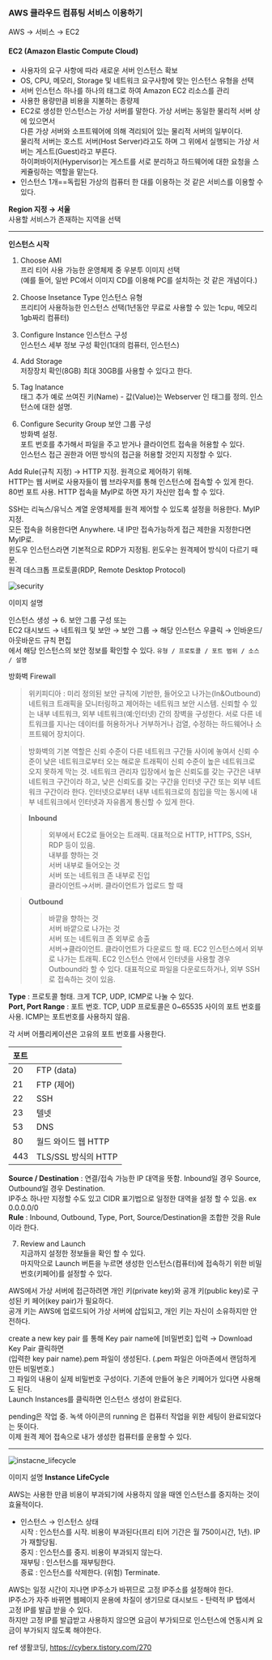 ### AWS 클라우드 컴퓨팅 서비스 이용하기

AWS → 서비스 → EC2

#### EC2 (Amazon Elastic Compute Cloud)
- 사용자의 요구 사항에 따라 새로운 서버 인스턴스 확보<br>
- OS, CPU, 메모리, Storage 및 네트워크 요구사항에 맞는 인스턴스 유형을 선택<br>
- 서버 인스턴스 하나를 하나의 태그로 하여 Amazon EC2 리소스를 관리<br>
- 사용한 용량만큼 비용을 지불하는 종량제<br>
- EC2로 생성한 인스턴스는 가상 서버를 말한다. 가상 서버는 동일한 물리적 서버 상에 있으면서<br>
다른 가상 서버와 소프트웨어에 의해 격리되어 있는 물리적 서버의 일부이다.<br>
물리적 서버는 호스트 서버(Host Server)라고도 하며 그 위에서 실행되는 가상 서버는 게스트(Guest)라고 부른다.<br>
하이퍼바이저(Hypervisor)는 게스트를 서로 분리하고 하드웨어에 대한 요청을 스케쥴링하는 역할을 맡는다.
- 인스턴스 1개==독립된 가상의 컴퓨터 한 대를 이용하는 것 같은 서비스를 이용할 수 있다.

**Region 지정 → 서울**<br>
사용할 서비스가 존재하는 지역을 선택

---

__인스턴스 시작__
1. Choose AMI<br>
프리 티어 사용 가능한 운영체제 중 우분투 이미지 선택<br>
(예를 들어, 일반 PC에서 이미지 CD를 이용해 PC를 설치하는 것 같은 개념이다.)

2. Choose Insetance Type 인스턴스 유형<br>
프리티어 사용하능한 인스턴스 선택(1년동안 무료로 사용할 수 있는 1cpu, 메모리 1gb짜리 컴퓨터)

3. Configure Instance 인스턴스 구성<br>
인스턴스 세부 정보 구성 확인(1대의 컴퓨터, 인스턴스)

4. Add Storage<br>
저장장치 확인(8GB) 최대 30GB를 사용할 수 있다고 한다.

5. Tag Inatance<br>
태그 추가 예로 쓰여진 키(Name) - 값(Value)는 Webserver 인 태그를 정의. 인스턴스에 대한 설명.

6. Configure Security Group 보안 그룹 구성<br>
방화벽 설정.<br>
포트 번호를 추가해서 파일을 주고 받거나 클라이언트 접속을 허용할 수 있다.<br>
인스턴스 접근 권한과 어떤 방식의 접근을 허용할 것인지 지정할 수 있다.

  Add Rule(규칙 지정) → HTTP 지정. 원격으로 제어하기 위해.<br>
  HTTP는 웹 서버로 사용자들이 웹 브라우저를 통해 인스턴스에 접속할 수 있게 한다.<br>
  80번 포트 사용. HTTP 접속을 MyIP로 하면 자기 자신만 접속 할 수 있다.

  SSH는 리눅스/유닉스 계열 운영체제를 원격 제어할 수 있도록 설정을 허용한다. MyIP 지정.<br>
  모든 접속을 허용한다면 Anywhere. 내 IP만 접속가능하게 접근 제한을 지정한다면 MyIP로.<br>
  윈도우 인스턴스라면 기본적으로 RDP가 지정됨. 윈도우는 원격제어 방식이 다르기 때문.<br>
  원격 데스크톱 프로토콜(RDP, Remote Desktop Protocol)

![security](https://user-images.githubusercontent.com/44256670/70617999-206c7c80-1c55-11ea-8991-023b6192a268.png)

이미지 설명

인스턴스 생성 → 6. 보안 그룹 구성 또는<br>
EC2 대시보드 → 네트워크 및 보안 → 보안 그룹 → 해당 인스턴스 우클릭 → 인바운드/아웃바운드 규칙 편집<br>
에서 해당 인스턴스의 보안 정보를 확인할 수 있다. `유형 / 프로토콜 / 포트 범위 / 소스 / 설명`

방화벽 Firewall
> 위키피디아 : 미리 정의된 보안 규칙에 기반한, 들어오고 나가는(In&Outbound) 네트워크 트래픽을 모니터링하고
제어하는 네트워크 보안 시스템. 신뢰할 수 있는 내부 네트워크, 외부 네트워크(예:인터넷) 간의 장벽을 구성한다.
서로 다른 네트워크를 지나는 데이터를 허용하거나 거부하거나 검열, 수정하는 하드웨어나 소프트웨어 장치이다.

> 방화벽의 기본 역할은 신뢰 수준이 다른 네트워크 구간들 사이에 놓여서 신뢰 수준이 낮은 네트워크로부터 오는
해로운 트래픽이 신뢰 수준이 높은 네트워크로 오지 못하게 막는 것. 네트워크 관리자 입장에서 높은 신뢰도를 갖는 구간은
내부 네트워크 구간이라 하고, 낮은 신뢰도를 갖는 구간을 인터넷 구간 또는 외부 네트워크 구간이라 한다.
인터넷으로부터 내부 네트워크로의 침입을 막는 동시에 내부 네트워크에서 인터넷과 자유롭게 통신할 수 있게 한다.

> **Inbound**
  >> 외부에서 EC2로 들어오는 트래픽. 대표적으로 HTTP, HTTPS, SSH, RDP 등이 있음.<br>
  >> 내부를 향하는 것<br>
  >> 서버 내부로 들어오는 것<br>
  >> 서버 또는 네트워크 존 내부로 진입<br>
  >> 클라이언트→서버. 클라이언트가 업로드 할 때

> __Outbound__
  >> 바깥을 향하는 것<br>
  >> 서버 바깥으로 나가는 것<br>
  >> 서버 또는 네트워크 존 외부로 송출<br>
  >> 서버→클라이언트. 클라이언트가 다운로드 할 때.
  >> EC2 인스턴스에서 외부로 나가는 트래픽. EC2 인스턴스 안에서 인터넷을 사용할 경우<br>
  Outbound라 할 수 있다. 대표적으로 파일을 다운로드하거나, 외부 SSH로 접속하는 것이 있음.

**Type** : 프로토콜 형태. 크게 TCP, UDP, ICMP로 나눌 수 있다.<br>
__Port, Port Range__ : 포트 번호. TCP, UDP 프로토콜은 0~65535 사이의 포트 번호를 사용. ICMP는 포트번호를 사용하지 않음.

각 서버 어플리케이션은 고유의 포트 번호를 사용한다.

|포트||
|--|--|
|20 | FTP (data)|
|21 | FTP (제어)|
|22 | SSH |
|23 | 텔넷|
|53 | DNS|
|80 | 월드 와이드 웹 HTTP |
|443 | TLS/SSL 방식의 HTTP|

__Source / Destination__ : 연결/접속 가능한 IP 대역을 뜻함. Inbound일 경우 Source, Outbound일 경우 Destination.<br>
IP주소 하나만 지정할 수도 있고 CIDR 표기법으로 일정한 대역을 설정 할 수 있음. ex 0.0.0.0/0 <br>
**Rule** : Inbound, Outbound, Type, Port, Source/Destination을 조합한 것을 Rule이라 한다.<br>

7. Review and Launch<br>
지금까지 설정한 정보들을 확인 할 수 있다.<br>
마지막으로 Launch 버튼을 누르면 생성한 인스턴스(컴퓨터)에 접속하기 위한 비밀번호(키페어)를 설정할 수 있다.

AWS에서 가상 서버에 접근하려면 개인 키(private key)와 공개 키(public key)로 구성된 키 페어(key pair)가 필요하다.<br>
공개 키는 AWS에 업로드되어 가상 서버에 삽입되고, 개인 키는 자신이 소유하지만 안전하다.

create a new key pair 를 통해 Key pair name에 [비밀번호] 입력 → Download Key Pair 클릭하면<br>
(입력한 key pair name).pem 파일이 생성된다. (.pem 파일은 아마존에서 랜덤하게 만든 비밀번호.)<br>
그 파일의 내용이 실제 비밀번호 구성이다. 기존에 만들어 놓은 키페어가 있다면 사용해도 된다.<br>
Launch Instances를 클릭하면 인스턴스 생성이 완료된다.

pending은 작업 중. 녹색 아이콘의 running 은 컴퓨터 작업을 위한 세팅이 완료되었다는 뜻이다.<br>
이제 원격 제어 접속으로 내가 생성한 컴퓨터를 운용할 수 있다.

---

![instacne_lifecycle](https://user-images.githubusercontent.com/44256670/70622326-0b94e680-1c5f-11ea-8610-ba6243f418f5.jpg)

이미지 설명 __Instance LifeCycle__

AWS는 사용한 만큼 비용이 부과되기에 사용하지 않을 때엔 인스턴스를 중지하는 것이 효율적이다.<br>
- 인스턴스 → 인스턴스 상태<br>
시작 : 인스턴스를 시작. 비용이 부과된다(프리 티어 기간은 월 750이시간, 1년). IP가 재할당됨.<br>
중지 : 인스턴스를 중지. 비용이 부과되지 않는다.<br>
재부팅 : 인스턴스를 재부팅한다.<br>
종료 : 인스턴스를 삭제한다. (위험) Terminate.

AWS는 일정 시간이 지나면 IP주소가 바뀌므로 고정 IP주소를 설정해야 한다.<br>
IP주소가 자주 바뀌면 웹페이지 운용에 차질이 생기므로 대시보드 - 탄력적 IP 탭에서 고정 IP를 발급 받을 수 있다.<br>
하지만 고정 IP를 발급받고 사용하지 않으면 요금이 부가되므로 인스턴스에 연동시켜 요금이 부가되지 않도록 해야한다.

ref 생활코딩, https://cyberx.tistory.com/270
